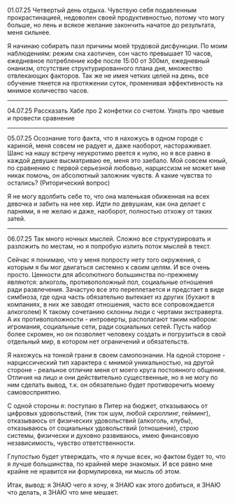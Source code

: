 
01.07.25
Четвертый день отдыха. Чувствую себя подавленным прокрастинацией, недоволен своей продуктивностью, потому что могу больше, но лень и всякое желание закончить начатое до результата, меня сильнее. 

Я начинаю собирать пазл причины моей трудовой дисфункции. По моим наблюдениям: режим сна хаотичен, сон часто превышает 10 часов, ежедневное потребление кофе после 15:00  от 300мл, ежедневный онанизм, отсутствие структурированного плана дня, множество отвлекающих факторов. Так же не имея четких целей на день, все обучение тянется на протяжении суток, променивая эффективность на мнимое количество часов.

---

04.07.25
Рассказать Хабе про 2 конфетки со счетом. Узнать про чаевые и провести сравнение 

---

05.07.25
Осознание того факта, что я нахожусь в одном городе с кариной, меня совсем не радует и, даже наоборот, настораживает. Шанс на нашу встречу неукротимо рвется к нулю, но я все равно в каждой девушке высматриваю ее, меня это заебало. Мой совсем юный, по сравнению с первой серьезной любовью, нарциссизм не может мне никак помочь, он абсолютный заложник чувств. А какие чувства то остались? (Риторический вопрос) 

Я не могу вдолбить себе то, что она маленькая обиженная на всех девочка и забить на нее хер. Идти по девушкам, как она делает с парнями, я не желаю и даже, наоборот, полностью отхожу от таких затей. 

---

06.07.25
Так много ночных мыслей. Сложно все структурировать и разложить по местам, но я попробую излить поток мыслей в текст.

Сейчас я понимаю, что у меня попросту нету того окружения, с которым я бы мог двигаться системно к своим целям. 
И все очень просто. Ценности для абсолютного большинства по-прежнему являются: алкоголь, противоположный пол, социальные отношения ради развлечения. Зачастую все это переплетается и предстает в виде симбиоза, где одна часть обязательно вытекает из других (бухают в компаниях, в них же заводят отношения, часто все сопровождается алкоголем)
К такому сочетанию склонны люди с чертами экстраверта. А их противоположности - интроверты, располагают таким набором: игромания, социальные сети, ради социальных сетей. Пусть набор более скромен, но он позволяет человеку создать и погрузиться в свой отдельный мир, в котором нет ограничений и обязательств. 

Я нахожусь на тонкой грани в своем самопознании. На одной стороне - нарциссический тип характера с мнимой уникальностью, на другой стороне - реальное отличие меня от моего круга постоянного общения. Отличия на лицо и они действительно существенные, но я не могу по ним сделать вывод, т.к. он обязательно будет противоречить моему самовосприятию. 

С одной стороны я: поступаю в Питер на бюджет, отказываюсь от цифровых удовольствий, (тик ток шум, любой скроллинг, гейминг),  отказываюсь от физических удовольствий (алкоголь, клубы), отказываюсь от социальных удовольствий (отношения), строю системы, физически и духовно развиваюсь, имею финансовую независимость, чувство ответственности. 

Глупостью будет утверждать, что я лучше всех, но фактом будет то, что я лучше большинства, по крайней мере знакомых. И все равно мне крайне не нравится ни формулировка, ни мысль об этом. 

Итак, вывод: я ЗНАЮ чего я хочу, я ЗНАЮ как этого добиться, я ЗНАЮ что делать, я ЗНАЮ что мне мешает. 